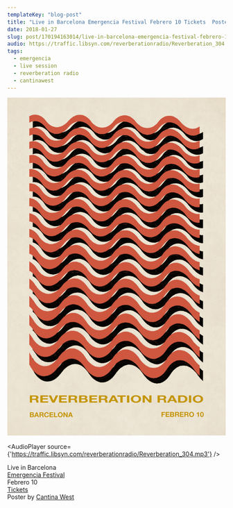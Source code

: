 ```yaml
---
templateKey: "blog-post"
title: "Live in Barcelona Emergencia Festival​ Febrero 10 Tickets  Poster by Cantina West"
date: 2018-01-27
slug: post/170194163014/live-in-barcelona-emergencia-festival-febrero-10
audio: https://traffic.libsyn.com/reverberationradio/Reverberation_304.mp3
tags:
  - emergencia
  - live session
  - reverberation radio
  - cantinawest
---
```


![Live in Barcelona Emergencia Festival​ Febrero 10 Tickets  Poster by Cantina West](../images/dd5720b6b76c69d7006170f19b9e9a8f256c958f28eccbf82ee793243d63ee45.jpg)

<AudioPlayer source={'https://traffic.libsyn.com/reverberationradio/Reverberation_304.mp3'} />

<p>Live in Barcelona <br /><a href="https://www.facebook.com/emergenciabcn/">Emergencia Festival</a>​<br />Febrero 10<br /><a href="http://bit.ly/2DG0qYV">Tickets</a>&nbsp;<br />Poster by <a href="cantinawest.tumblr.com">Cantina West</a></p>
